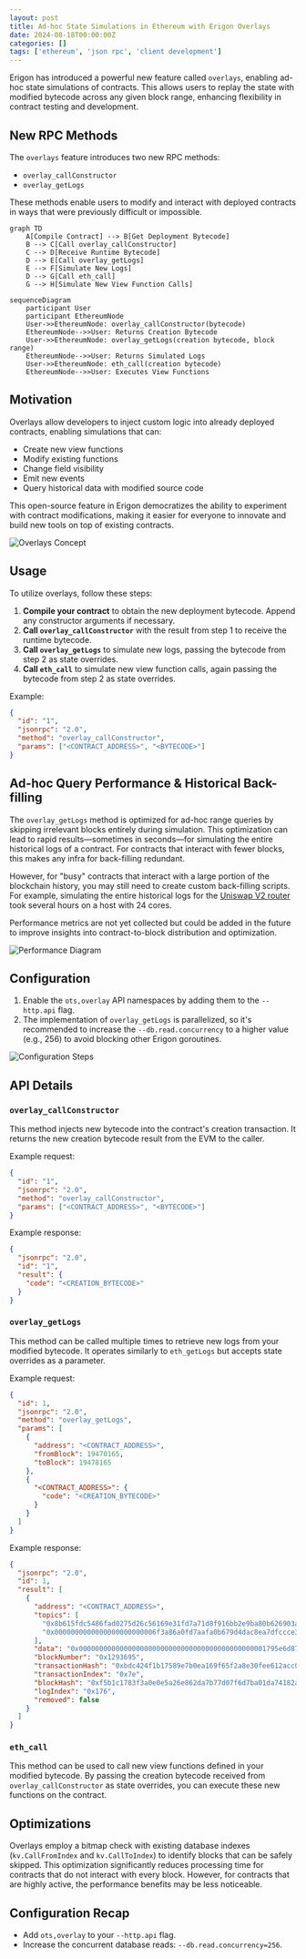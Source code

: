 ```yaml
---
layout: post
title: Ad-hoc State Simulations in Ethereum with Erigon Overlays
date: 2024-08-18T00:00:00Z
categories: []
tags: ['ethereum', 'json rpc', 'client development']
---
```



Erigon has introduced a powerful new feature called `overlays`, enabling ad-hoc state simulations of contracts. This allows users to replay the state with modified bytecode across any given block range, enhancing flexibility in contract testing and development.

## New RPC Methods

The `overlays` feature introduces two new RPC methods:

- `overlay_callConstructor`
- `overlay_getLogs`

These methods enable users to modify and interact with deployed contracts in ways that were previously difficult or impossible.

```mermaid
graph TD
    A[Compile Contract] --> B[Get Deployment Bytecode]
    B --> C[Call overlay_callConstructor]
    C --> D[Receive Runtime Bytecode]
    D --> E[Call overlay_getLogs]
    E --> F[Simulate New Logs]
    D --> G[Call eth_call]
    G --> H[Simulate New View Function Calls]
```

```mermaid
sequenceDiagram
    participant User
    participant EthereumNode
    User->>EthereumNode: overlay_callConstructor(bytecode)
    EthereumNode-->>User: Returns Creation Bytecode
    User->>EthereumNode: overlay_getLogs(creation bytecode, block range)
    EthereumNode-->>User: Returns Simulated Logs
    User->>EthereumNode: eth_call(creation bytecode)
    EthereumNode-->>User: Executes View Functions
```

## Motivation

Overlays allow developers to inject custom logic into already deployed contracts, enabling simulations that can:

- Create new view functions
- Modify existing functions
- Change field visibility
- Emit new events
- Query historical data with modified source code

This open-source feature in Erigon democratizes the ability to experiment with contract modifications, making it easier for everyone to innovate and build new tools on top of existing contracts.

![Overlays Concept](https://example.com/overlays-concept-diagram) <!-- Replace with an actual link to the diagram -->

## Usage

To utilize overlays, follow these steps:

1. **Compile your contract** to obtain the new deployment bytecode. Append any constructor arguments if necessary.
2. **Call `overlay_callConstructor`** with the result from step 1 to receive the runtime bytecode.
3. **Call `overlay_getLogs`** to simulate new logs, passing the bytecode from step 2 as state overrides.
4. **Call `eth_call`** to simulate new view function calls, again passing the bytecode from step 2 as state overrides.

Example:

```json
{
  "id": "1",
  "jsonrpc": "2.0",
  "method": "overlay_callConstructor",
  "params": ["<CONTRACT_ADDRESS>", "<BYTECODE>"]
}
```

## Ad-hoc Query Performance & Historical Back-filling

The `overlay_getLogs` method is optimized for ad-hoc range queries by skipping irrelevant blocks entirely during simulation. This optimization can lead to rapid results—sometimes in seconds—for simulating the entire historical logs of a contract. For contracts that interact with fewer blocks, this makes any infra for back-filling redundant.

However, for "busy" contracts that interact with a large portion of the blockchain history, you may still need to create custom back-filling scripts. For example, simulating the entire historical logs for the [Uniswap V2 router](https://etherscan.io/address/0x7a250d5630b4cf539739df2c5dacb4c659f2488d#code) took several hours on a host with 24 cores.

Performance metrics are not yet collected but could be added in the future to improve insights into contract-to-block distribution and optimization.

![Performance Diagram](https://example.com/performance-diagram) <!-- Replace with an actual link to the diagram -->

## Configuration

1. Enable the `ots,overlay` API namespaces by adding them to the `--http.api` flag.
2. The implementation of `overlay_getLogs` is parallelized, so it's recommended to increase the `--db.read.concurrency` to a higher value (e.g., 256) to avoid blocking other Erigon goroutines.

![Configuration Steps](https://example.com/configuration-diagram) <!-- Replace with an actual link to the diagram -->

## API Details

### `overlay_callConstructor`

This method injects new bytecode into the contract's creation transaction. It returns the new creation bytecode result from the EVM to the caller.

Example request:

```json
{
  "id": "1",
  "jsonrpc": "2.0",
  "method": "overlay_callConstructor",
  "params": ["<CONTRACT_ADDRESS>", "<BYTECODE>"]
}
```

Example response:

```json
{
  "jsonrpc": "2.0",
  "id": "1",
  "result": {
    "code": "<CREATION_BYTECODE>"
  }
}
```

### `overlay_getLogs`

This method can be called multiple times to retrieve new logs from your modified bytecode. It operates similarly to `eth_getLogs` but accepts state overrides as a parameter.

Example request:

```json
{
  "id": 1,
  "jsonrpc": "2.0",
  "method": "overlay_getLogs",
  "params": [
    {
      "address": "<CONTRACT_ADDRESS>",
      "fromBlock": 19470165,
      "toBlock": 19478165
    },
    {
      "<CONTRACT_ADDRESS>": {
        "code": "<CREATION_BYTECODE>"
      }
    }
  ]
}
```

Example response:

```json
{
  "jsonrpc": "2.0",
  "id": 1,
  "result": [
    {
      "address": "<CONTRACT_ADDRESS>",
      "topics": [
        "0x8b615fdc5486fad0275d26c56169e31fd7a71d8f916bb2e9ba80b626903a8b64",
        "0x0000000000000000000000006f3a86a0fd7aafa0b679d4dac8ea7dfccce383ab"
      ],
      "data": "0x0000000000000000000000000000000000000000000001795e6d875dd7c7541500000000000000000000000000000000000000000000014611be39e4bd5d6c300000000000000000000000000000000000000000000000294b9e341f9bf78418",
      "blockNumber": "0x1293695",
      "transactionHash": "0xbdc424f1b17589e7b0ea169f65f2a8e30fee612acc0560db350f42ec26bd1f87",
      "transactionIndex": "0x7e",
      "blockHash": "0xf5b1c1783f3a0e0e5a26e862da7b77d07f6d7ba01da74182af0fc432cc62e404",
      "logIndex": "0x176",
      "removed": false
    }
  ]
}
```

### `eth_call`

This method can be used to call new view functions defined in your modified bytecode. By passing the creation bytecode received from `overlay_callConstructor` as state overrides, you can execute these new functions on the contract.

## Optimizations

Overlays employ a bitmap check with existing database indexes (`kv.CallFromIndex` and `kv.CallToIndex`) to identify blocks that can be safely skipped. This optimization significantly reduces processing time for contracts that do not interact with every block. However, for contracts that are highly active, the performance benefits may be less noticeable.

## Configuration Recap

- Add `ots,overlay` to your `--http.api` flag.
- Increase the concurrent database reads: `--db.read.concurrency=256`.

